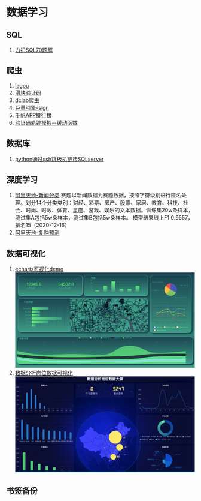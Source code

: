 # 数据学习

## SQL

1. [力扣SQL70题解](sql/%E5%8A%9B%E6%89%A3)

## 爬虫  

1. [lagou](spider/lagou)
2. [滑块验证码](spider/captcha.py)
3. [dclab爬虫](spider/dclab.py)
4. [巨量引擎-sign](spider/juliang.py)
5. [千帆APP排行榜](spider/qianfan.py)
6. [验证码轨迹模拟--缓动函数](spider/滑动验证之轨迹插值（贝塞尔曲线）.md)

## 数据库

1. [python通过ssh跳板机链接SQLserver](database/connect.py)

## 深度学习

1. [阿里天池-新闻分类](deeplearn/newclassification_base_bert.ipynb)
    赛题以新闻数据为赛题数据，按照字符级别进行匿名处理。划分14个分类类别：财经、彩票、房产、股票、家居、教育、科技、社会、时尚、时政、体育、星座、游戏、娱乐的文本数据。训练集20w条样本，测试集A包括5w条样本，测试集B包括5w条样本。
    模型结果线上F1 0.9557，排名15（2020-12-16）
2. [阿里天池-复购预测](ml/competition/repeat_buy02.ipynb)

## 数据可视化

1. [echarts可视化demo](https://wyaming89.github.io/datav)
    ![bi](img/Snip20210401_2.png)
2. [数据分析岗位数据可视化](http://139.199.77.47/)
    ![datajob](img/Snip20210401_3.png)

## 书签备份
